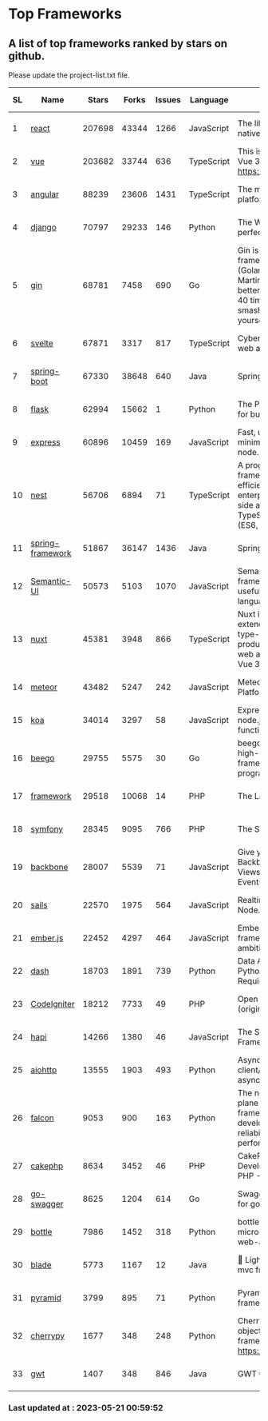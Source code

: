# Top Frameworks
## A list of top frameworks ranked by stars on github.  
Please update the project-list.txt file.

| SL| Name  | Stars| Forks| Issues | Language | Description | Last Commit |
| --| ------| -----| ---- | ------ | -------- | ----------- | ----------- |
| 1 | [react](https://github.com/facebook/react) | 207698 | 43344 | 1266 | JavaScript | The library for web and native user interfaces | 2023-05-20 00:52:17 |
| 2 | [vue](https://github.com/vuejs/vue) | 203682 | 33744 | 636 | TypeScript | This is the repo for Vue 2. For Vue 3, go to https://github.com/vuejs/core | 2023-04-27 09:43:19 |
| 3 | [angular](https://github.com/angular/angular) | 88239 | 23606 | 1431 | TypeScript | The modern web developer’s platform | 2023-05-19 16:38:29 |
| 4 | [django](https://github.com/django/django) | 70797 | 29233 | 146 | Python | The Web framework for perfectionists with deadlines. | 2023-05-20 13:52:00 |
| 5 | [gin](https://github.com/gin-gonic/gin) | 68781 | 7458 | 690 | Go | Gin is a HTTP web framework written in Go (Golang). It features a Martini-like API with much better performance -- up to 40 times faster. If you need smashing performance, get yourself some Gin. | 2023-05-10 09:19:26 |
| 6 | [svelte](https://github.com/sveltejs/svelte) | 67871 | 3317 | 817 | TypeScript | Cybernetically enhanced web apps | 2023-05-09 18:01:56 |
| 7 | [spring-boot](https://github.com/spring-projects/spring-boot) | 67330 | 38648 | 640 | Java | Spring Boot | 2023-05-19 19:20:14 |
| 8 | [flask](https://github.com/pallets/flask) | 62994 | 15662 | 1 | Python | The Python micro framework for building web applications. | 2023-05-09 19:38:00 |
| 9 | [express](https://github.com/expressjs/express) | 60896 | 10459 | 169 | JavaScript | Fast, unopinionated, minimalist web framework for node. | 2023-03-14 02:59:15 |
| 10 | [nest](https://github.com/nestjs/nest) | 56706 | 6894 | 71 | TypeScript | A progressive Node.js framework for building efficient, scalable, and enterprise-grade server-side applications on top of TypeScript & JavaScript (ES6, ES7, ES8) 🚀 | 2023-05-19 10:30:47 |
| 11 | [spring-framework](https://github.com/spring-projects/spring-framework) | 51867 | 36147 | 1436 | Java | Spring Framework | 2023-05-16 15:30:48 |
| 12 | [Semantic-UI](https://github.com/Semantic-Org/Semantic-UI) | 50573 | 5103 | 1070 | JavaScript | Semantic is a UI component framework based around useful principles from natural language. | 2023-01-11 17:05:32 |
| 13 | [nuxt](https://github.com/nuxt/nuxt) | 45381 | 3948 | 866 | TypeScript | Nuxt is an intuitive and extendable way to create type-safe, performant and production-grade full-stack web apps and websites with Vue 3. | 2023-05-20 22:31:22 |
| 14 | [meteor](https://github.com/meteor/meteor) | 43482 | 5247 | 242 | JavaScript | Meteor, the JavaScript App Platform | 2023-05-17 13:57:20 |
| 15 | [koa](https://github.com/koajs/koa) | 34014 | 3297 | 58 | JavaScript | Expressive middleware for node.js using ES2017 async functions | 2023-05-17 07:50:49 |
| 16 | [beego](https://github.com/beego/beego) | 29755 | 5575 | 30 | Go | beego is an open-source, high-performance web framework for the Go programming language. | 2023-05-18 13:22:41 |
| 17 | [framework](https://github.com/laravel/framework) | 29518 | 10068 | 14 | PHP | The Laravel Framework. | 2023-05-18 14:03:38 |
| 18 | [symfony](https://github.com/symfony/symfony) | 28345 | 9095 | 766 | PHP | The Symfony PHP framework | 2023-05-20 16:32:39 |
| 19 | [backbone](https://github.com/jashkenas/backbone) | 28007 | 5539 | 71 | JavaScript | Give your JS App some Backbone with Models, Views, Collections, and Events | 2023-01-04 11:09:21 |
| 20 | [sails](https://github.com/balderdashy/sails) | 22570 | 1975 | 564 | JavaScript | Realtime MVC Framework for Node.js | 2023-05-19 21:35:57 |
| 21 | [ember.js](https://github.com/emberjs/ember.js) | 22452 | 4297 | 464 | JavaScript | Ember.js - A JavaScript framework for creating ambitious web applications | 2023-05-18 21:17:52 |
| 22 | [dash](https://github.com/plotly/dash) | 18703 | 1891 | 739 | Python | Data Apps & Dashboards for Python. No JavaScript Required. | 2023-05-19 14:05:12 |
| 23 | [CodeIgniter](https://github.com/bcit-ci/CodeIgniter) | 18212 | 7733 | 49 | PHP | Open Source PHP Framework (originally from EllisLab) | 2023-04-07 17:57:13 |
| 24 | [hapi](https://github.com/hapijs/hapi) | 14266 | 1380 | 46 | JavaScript | The Simple, Secure Framework Developers Trust | 2023-04-24 22:09:20 |
| 25 | [aiohttp](https://github.com/aio-libs/aiohttp) | 13555 | 1903 | 493 | Python | Asynchronous HTTP client/server framework for asyncio and Python | 2023-05-19 20:31:55 |
| 26 | [falcon](https://github.com/falconry/falcon) | 9053 | 900 | 163 | Python | The no-magic web data plane API and microservices framework for Python developers, with a focus on reliability, correctness, and performance at scale. | 2023-01-18 20:42:26 |
| 27 | [cakephp](https://github.com/cakephp/cakephp) | 8634 | 3452 | 46 | PHP | CakePHP: The Rapid Development Framework for PHP - Official Repository | 2023-05-17 14:26:58 |
| 28 | [go-swagger](https://github.com/go-swagger/go-swagger) | 8625 | 1204 | 614 | Go | Swagger 2.0 implementation for go | 2023-05-19 23:30:56 |
| 29 | [bottle](https://github.com/bottlepy/bottle) | 7986 | 1452 | 318 | Python | bottle.py is a fast and simple micro-framework for python web-applications. | 2022-09-05 15:24:52 |
| 30 | [blade](https://github.com/lets-blade/blade) | 5773 | 1167 | 12 | Java | :rocket: Lightning fast and elegant mvc framework for Java8 | 2022-05-10 12:38:06 |
| 31 | [pyramid](https://github.com/Pylons/pyramid) | 3799 | 895 | 71 | Python | Pyramid - A Python web framework | 2023-05-11 06:49:29 |
| 32 | [cherrypy](https://github.com/cherrypy/cherrypy) | 1677 | 348 | 248 | Python | CherryPy is a pythonic, object-oriented HTTP framework.      https://cherrypy.dev | 2023-05-04 23:04:12 |
| 33 | [gwt](https://github.com/gwtproject/gwt) | 1407 | 348 | 846 | Java | GWT Open Source Project | 2023-05-18 18:06:15 |

### Last updated at : 2023-05-21 00:59:52
